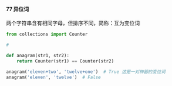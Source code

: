 #### 77 异位词

两个字符串含有相同字母，但排序不同，简称：互为变位词

```python
from collections import Counter

# 

def anagram(str1, str2):
    return Counter(str1) == Counter(str2)

anagram('eleven+two', 'twelve+one')  # True 这是一对神器的变位词
anagram('eleven', 'twelve')  # False
```